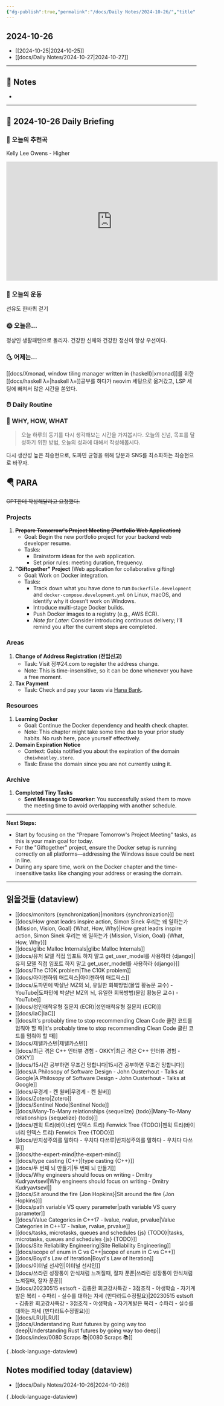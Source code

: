 ```yaml
---
{"dg-publish":true,"permalink":"/docs/Daily Notes/2024-10-26/","title":"2024-10-26","tags":[" DailyNote "]}
---
```



## 2024-10-26

- [[2024-10-25\|2024-10-25]] 
- [[docs/Daily Notes/2024-10-27\|2024-10-27]]

---

## 📝 Notes

- 


---

## 📅 2024-10-26 Daily Briefing

### 🎵 오늘의 추천곡

Kelly Lee Owens - Higher

<iframe width="560" height="315" src="https://www.youtube.com/embed/JqtcsYgn9s4?si=jDF7bNnZOl8hdXnz" title="YouTube video player" frameborder="0" allow="accelerometer; autoplay; clipboard-write; encrypted-media; gyroscope; picture-in-picture; web-share" referrerpolicy="strict-origin-when-cross-origin" allowfullscreen></iframe>

### 🏃 오늘의 운동

선유도 한바퀴 걷기

### 🌞 오늘은...

정상인 생활패턴으로 돌리자. 건강한 신체와 건강한 정신이 항상 우선이다.

### 🌜 어제는...

[[docs/Xmonad, window tiling manager written in {haskell}\|xmonad]]를 위한 [[docs/haskell λ=\|haskell λ=]]공부를 하다가 neovim 세팅으로 옮겨갔고, LSP 세팅에 빠져서 많은 시간을 쏟았다.

### ⏰ Daily Routine

### 🚀 WHY, HOW, WHAT

> 오늘 하루의 동기를 다시 생각해보는 시간을 가져봅시다. 오늘의 신념, 목표를 달성하기 위한 방법, 오늘의 성과에 대해서 작성해봅시다.

다시 생산성 높은 최승현으로, 도파민 균형을 위해 당분과 SNS를 최소화하는 최승현으로 바꾸자.

##  🪂 PARA

~~GPT한테 작성해달라고 요청했다.~~

### **Projects**

1. ~~**Prepare Tomorrow's Project Meeting (Portfolio Web Application)**~~
   - Goal: Begin the new portfolio project for your backend web developer resume.
   - Tasks:
     - Brainstorm ideas for the web application.
     - Set prior rules: meeting duration, frequency.
2. **"Giftogether" Project** (Web application for collaborative gifting)
   - Goal: Work on Docker integration.
   - Tasks:
     - Track down what you have done to run `Dockerfile.development` and `docker-compose.development.yml` on Linux, macOS, and identify why it doesn’t work on Windows.
     - Introduce multi-stage Docker builds.
     - Push Docker images to a registry (e.g., AWS ECR).
     - *Note for Later*: Consider introducing continuous delivery; I’ll remind you after the current steps are completed.
  

### **Areas**

1. **Change of Address Registration (전입신고)**
   - Task: Visit 정부24.com to register the address change.
   - Note: This is time-insensitive, so it can be done whenever you have a free moment.
2. **Tax Payment**
   - Task: Check and pay your taxes via [Hana Bank](https://my.hanabank.com/nSSnFUAQ).

### **Resources**

1. **Learning Docker**
   - Goal: Continue the Docker dependency and health check chapter.
   - Note: This chapter might take some time due to your prior study habits. No rush here, pace yourself effectively.
2. **Domain Expiration Notice**
   - Context: Gabia notified you about the expiration of the domain `choiwheatley.store`.
   - Task: Erase the domain since you are not currently using it.

### **Archive**

1. **Completed Tiny Tasks**
   - **Sent Message to Coworker**: You successfully asked them to move the meeting time to avoid overlapping with another schedule.

---

**Next Steps:**
- Start by focusing on the "Prepare Tomorrow's Project Meeting" tasks, as this is your main goal for today.
- For the "Giftogether" project, ensure the Docker setup is running correctly on all platforms—addressing the Windows issue could be next in line.
- During any spare time, work on the Docker chapter and the time-insensitive tasks like changing your address or erasing the domain.

---

## 읽을것들 (dataview)

- [[docs/monitors {synchronization}\|monitors {synchronization}]]
- [[docs/How great leadrs inspire action, Simon Sinek 우리는 왜 일하는가 {Mission, Vision, Goal} {What, How, Why}\|How great leadrs inspire action, Simon Sinek 우리는 왜 일하는가 {Mission, Vision, Goal} {What, How, Why}]]
- [[docs/glibc Malloc Internals\|glibc Malloc Internals]]
- [[docs/유저 모델 직접 임포트 하지 말고 get_user_model를 사용하라 {django}\|유저 모델 직접 임포트 하지 말고 get_user_model를 사용하라 {django}]]
- [[docs/The C10K problem\|The C10K problem]]
- [[docs/아이젠하워 매트릭스\|아이젠하워 매트릭스]]
- [[docs/도파민에 박살난 MZ의 뇌, 유일한 회복방법(몰입 황농문 교수) - YouTube\|도파민에 박살난 MZ의 뇌, 유일한 회복방법(몰입 황농문 교수) - YouTube]]
- [[docs/성인애착유형 질문지 (ECR)\|성인애착유형 질문지 (ECR)]]
- [[docs/IaC\|IaC]]
- [[docs/It's probably time to stop recommending Clean Code 클린 코드를 멈춰야 할 때\|It's probably time to stop recommending Clean Code 클린 코드를 멈춰야 할 때]]
- [[docs/제텔카스텐\|제텔카스텐]]
- [[docs/최근 겪은 C++ 인터뷰 경험 - OKKY\|최근 겪은 C++ 인터뷰 경험 - OKKY]]
- [[docs/15시간 공부하면 무조건 망합니다\|15시간 공부하면 무조건 망합니다]]
- [[docs/A Philosopy of Software Design - John Ousterhout - Talks at Google\|A Philosopy of Software Design - John Ousterhout - Talks at Google]]
- [[docs/무경계 - 켄 윌버\|무경계 - 켄 윌버]]
- [[docs/Zotero\|Zotero]]
- [[docs/Sentinel Node\|Sentinel Node]]
- [[docs/Many-To-Many relationships {sequelize} {todo}\|Many-To-Many relationships {sequelize} {todo}]]
- [[docs/펜윅 트리(바이너리 인덱스 트리) Fenwick Tree {TODO}\|펜윅 트리(바이너리 인덱스 트리) Fenwick Tree {TODO}]]
- [[docs/반지성주의를 말하다 - 우치다 다쓰루\|반지성주의를 말하다 - 우치다 다쓰루]]
- [[docs/the-expert-mind\|the-expert-mind]]
- [[docs/type casting {C++}\|type casting {C++}]]
- [[docs/두 번째 뇌 만들기\|두 번째 뇌 만들기]]
- [[docs/Why engineers should focus on writing - Dmitry Kudryavtsevl\|Why engineers should focus on writing - Dmitry Kudryavtsevl]]
- [[docs/Sit around the fire {Jon Hopkins}\|Sit around the fire {Jon Hopkins}]]
- [[docs/path variable VS query parameter\|path variable VS query parameter]]
- [[docs/Value Categories in C++17 - lvalue, rvalue, prvalue\|Value Categories in C++17 - lvalue, rvalue, prvalue]]
- [[docs/tasks, microtasks, queues and schedules {js} {TODO}\|tasks, microtasks, queues and schedules {js} {TODO}]]
- [[docs/Site Reliability Engineering\|Site Reliability Engineering]]
- [[docs/scope of enum in C vs C++\|scope of enum in C vs C++]]
- [[docs/Boyd's Law of Iteration\|Boyd's Law of Iteration]]
- [[docs/이터널 선샤인\|이터널 선샤인]]
- [[docs/쓰라린 성장통이 안식처럼 느껴질때, 잘자 푼푼\|쓰라린 성장통이 안식처럼 느껴질때, 잘자 푼푼]]
- [[docs/20230515 estsoft - 김충환 회고강사특강 - 3점조직 - 야생학습 - 자기계발은 복리 - 수파리 - 실수를 대하는 자세 {만다라트수정필요}\|20230515 estsoft - 김충환 회고강사특강 - 3점조직 - 야생학습 - 자기계발은 복리 - 수파리 - 실수를 대하는 자세 {만다라트수정필요}]]
- [[docs/LRU\|LRU]]
- [[docs/Understanding Rust futures by going way too deep\|Understanding Rust futures by going way too deep]]
- [[docs/index/0080 Scraps 📚\|0080 Scraps 📚]]

{ .block-language-dataview}

## Notes modified today (dataview)

- [[docs/Daily Notes/2024-10-26\|2024-10-26]]

{ .block-language-dataview}
